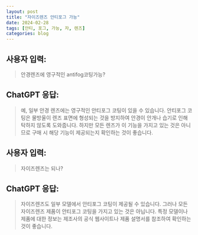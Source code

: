 ```yaml
---
layout: post
title: "자이즈렌즈 안티포그 가능"
date: 2024-02-28
tags: [안티, 포그, 가능, 자, 렌즈]
categories: blog
---
```


## 사용자 입력:
> 안경렌즈에 영구적인 antifog코팅가능?

## ChatGPT 응답:
> 예, 일부 안경 렌즈에는 영구적인 안티포그 코팅이 있을 수 있습니다. 안티포그 코팅은 물방울이 렌즈 표면에 형성되는 것을 방지하여 안경이 안개나 습기로 인해 탁하지 않도록 도와줍니다. 하지만 모든 렌즈가 이 기능을 가지고 있는 것은 아니므로 구매 시 해당 기능이 제공되는지 확인하는 것이 좋습니다.

## 사용자 입력:
> 자이즈렌즈는 되나?

## ChatGPT 응답:
> 자이즈렌즈도 일부 모델에서 안티포그 코팅이 제공될 수 있습니다. 그러나 모든 자이즈렌즈 제품이 안티포그 코팅을 가지고 있는 것은 아닙니다. 특정 모델이나 제품에 대한 정보는 제조사의 공식 웹사이트나 제품 설명서를 참조하여 확인하는 것이 좋습니다.

